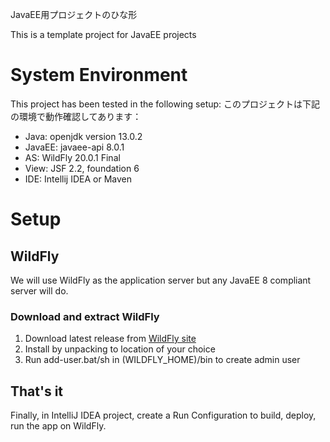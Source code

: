 JavaEE用プロジェクトのひな形

This is a template project for JavaEE projects

# System Environment
This project has been tested in the following setup:
このプロジェクトは下記の環境で動作確認してあります：
* Java: openjdk version 13.0.2
* JavaEE: javaee-api 8.0.1
* AS: WildFly 20.0.1 Final
* View: JSF 2.2, foundation 6
* IDE: Intellij IDEA or Maven

# Setup

## WildFly
We will use WildFly as the application server but any JavaEE 8 compliant server will do.
### Download and extract WildFly
1. Download latest release from [WildFly site](http://wildfly.org/downloads/)
2. Install by unpacking to location of your choice
3. Run add-user.bat/sh in (WILDFLY_HOME)/bin to create admin user

## That's it
Finally, in IntelliJ IDEA project, create a Run Configuration to build, deploy, run the app on WildFly.
